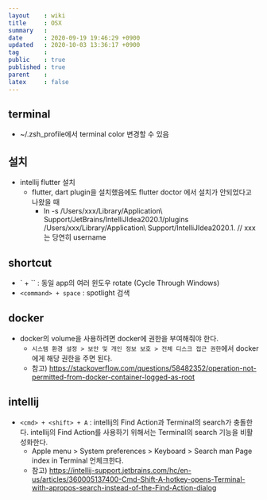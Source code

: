 ```yaml
---
layout    : wiki
title     : OSX
summary   : 
date      : 2020-09-19 19:46:29 +0900
updated   : 2020-10-03 13:36:17 +0900
tag       : 
public    : true
published : true
parent    : 
latex     : false
---
```


## terminal
- ~/.zsh_profile에서 terminal color 변경할 수 있음

## 설치
- intellij flutter 설치
  - flutter, dart plugin을 설치했음에도 flutter doctor 에서 설치가 안되었다고 나왔을 때
    - ln -s /Users/xxx/Library/Application\ Support/JetBrains/IntelliJIdea2020.1/plugins /Users/xxx/Library/Application\ Support/IntelliJIdea2020.1.      // xxx 는 당연히 username


## shortcut
- `<command> + \`` : 동일 app의 여러 윈도우 rotate (Cycle Through Windows)
- `<command> + space` : spotlight 검색

## docker
- docker의 volume을 사용하려면 docker에 권한을 부여해줘야 한다.
  - `시스템 환경 설정 > 보안 및 개인 정보 보호 > 전체 디스크 접근 권한`에서 docker에게 해당 권한을 주면 된다.
  - 참고) https://stackoverflow.com/questions/58482352/operation-not-permitted-from-docker-container-logged-as-root

## intellij
- `<cmd> + <shift> + A` : intellij의 Find Action과 Terminal의 search가 충돌한다. intellij의 Find Action를 사용하기 위해서는 Terminal의 search 기능을 비활성화한다.
  - Apple menu > System preferences > Keyboard > Search man Page index in Terminal 언체크한다.
  - 참고) https://intellij-support.jetbrains.com/hc/en-us/articles/360005137400-Cmd-Shift-A-hotkey-opens-Terminal-with-apropos-search-instead-of-the-Find-Action-dialog

